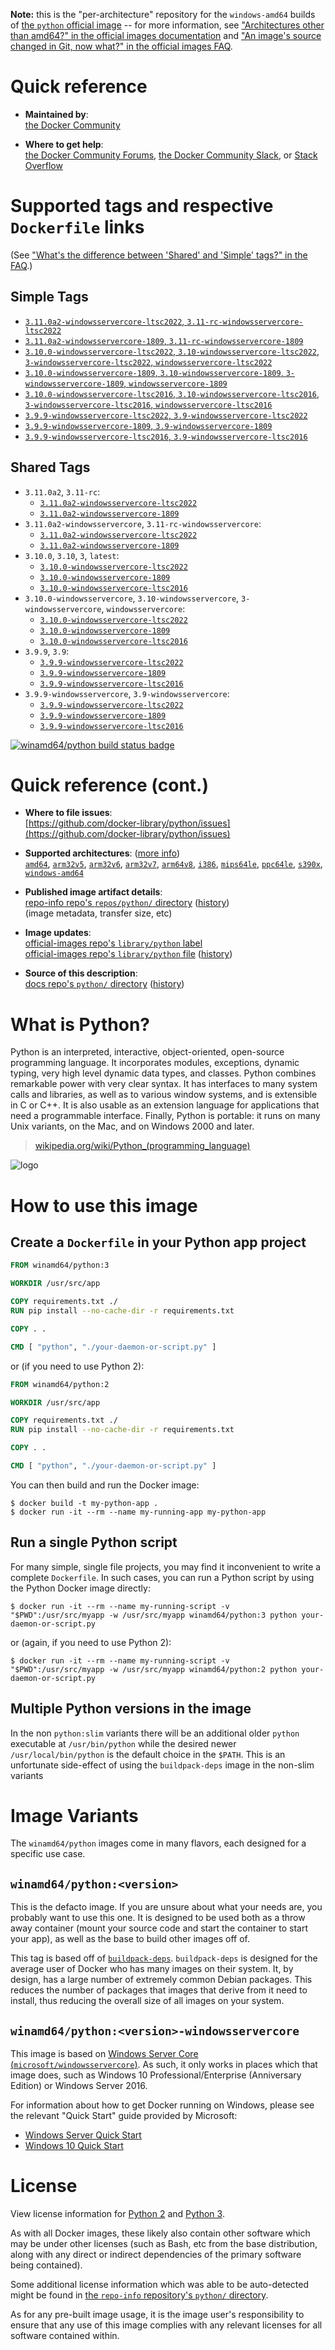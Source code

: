 <!--

********************************************************************************

WARNING:

    DO NOT EDIT "python/README.md"

    IT IS AUTO-GENERATED

    (from the other files in "python/" combined with a set of templates)

********************************************************************************

-->

**Note:** this is the "per-architecture" repository for the `windows-amd64` builds of [the `python` official image](https://hub.docker.com/_/python) -- for more information, see ["Architectures other than amd64?" in the official images documentation](https://github.com/docker-library/official-images#architectures-other-than-amd64) and ["An image's source changed in Git, now what?" in the official images FAQ](https://github.com/docker-library/faq#an-images-source-changed-in-git-now-what).

# Quick reference

-	**Maintained by**:  
	[the Docker Community](https://github.com/docker-library/python)

-	**Where to get help**:  
	[the Docker Community Forums](https://forums.docker.com/), [the Docker Community Slack](https://dockr.ly/slack), or [Stack Overflow](https://stackoverflow.com/search?tab=newest&q=docker)

# Supported tags and respective `Dockerfile` links

(See ["What's the difference between 'Shared' and 'Simple' tags?" in the FAQ](https://github.com/docker-library/faq#whats-the-difference-between-shared-and-simple-tags).)

## Simple Tags

-	[`3.11.0a2-windowsservercore-ltsc2022`, `3.11-rc-windowsservercore-ltsc2022`](https://github.com/docker-library/python/blob/6de165b2a8286d102d32ad66b0a3ca119d0a005a/3.11-rc/windows/windowsservercore-ltsc2022/Dockerfile)
-	[`3.11.0a2-windowsservercore-1809`, `3.11-rc-windowsservercore-1809`](https://github.com/docker-library/python/blob/6de165b2a8286d102d32ad66b0a3ca119d0a005a/3.11-rc/windows/windowsservercore-1809/Dockerfile)
-	[`3.10.0-windowsservercore-ltsc2022`, `3.10-windowsservercore-ltsc2022`, `3-windowsservercore-ltsc2022`, `windowsservercore-ltsc2022`](https://github.com/docker-library/python/blob/8e591562e4e9ea0c2ab27d428918007abbc688a1/3.10/windows/windowsservercore-ltsc2022/Dockerfile)
-	[`3.10.0-windowsservercore-1809`, `3.10-windowsservercore-1809`, `3-windowsservercore-1809`, `windowsservercore-1809`](https://github.com/docker-library/python/blob/8e591562e4e9ea0c2ab27d428918007abbc688a1/3.10/windows/windowsservercore-1809/Dockerfile)
-	[`3.10.0-windowsservercore-ltsc2016`, `3.10-windowsservercore-ltsc2016`, `3-windowsservercore-ltsc2016`, `windowsservercore-ltsc2016`](https://github.com/docker-library/python/blob/8e591562e4e9ea0c2ab27d428918007abbc688a1/3.10/windows/windowsservercore-ltsc2016/Dockerfile)
-	[`3.9.9-windowsservercore-ltsc2022`, `3.9-windowsservercore-ltsc2022`](https://github.com/docker-library/python/blob/3d43bcf8ddd26ae85fd6a63a7e1d502b445c9cce/3.9/windows/windowsservercore-ltsc2022/Dockerfile)
-	[`3.9.9-windowsservercore-1809`, `3.9-windowsservercore-1809`](https://github.com/docker-library/python/blob/3d43bcf8ddd26ae85fd6a63a7e1d502b445c9cce/3.9/windows/windowsservercore-1809/Dockerfile)
-	[`3.9.9-windowsservercore-ltsc2016`, `3.9-windowsservercore-ltsc2016`](https://github.com/docker-library/python/blob/3d43bcf8ddd26ae85fd6a63a7e1d502b445c9cce/3.9/windows/windowsservercore-ltsc2016/Dockerfile)

## Shared Tags

-	`3.11.0a2`, `3.11-rc`:
	-	[`3.11.0a2-windowsservercore-ltsc2022`](https://github.com/docker-library/python/blob/6de165b2a8286d102d32ad66b0a3ca119d0a005a/3.11-rc/windows/windowsservercore-ltsc2022/Dockerfile)
	-	[`3.11.0a2-windowsservercore-1809`](https://github.com/docker-library/python/blob/6de165b2a8286d102d32ad66b0a3ca119d0a005a/3.11-rc/windows/windowsservercore-1809/Dockerfile)
-	`3.11.0a2-windowsservercore`, `3.11-rc-windowsservercore`:
	-	[`3.11.0a2-windowsservercore-ltsc2022`](https://github.com/docker-library/python/blob/6de165b2a8286d102d32ad66b0a3ca119d0a005a/3.11-rc/windows/windowsservercore-ltsc2022/Dockerfile)
	-	[`3.11.0a2-windowsservercore-1809`](https://github.com/docker-library/python/blob/6de165b2a8286d102d32ad66b0a3ca119d0a005a/3.11-rc/windows/windowsservercore-1809/Dockerfile)
-	`3.10.0`, `3.10`, `3`, `latest`:
	-	[`3.10.0-windowsservercore-ltsc2022`](https://github.com/docker-library/python/blob/8e591562e4e9ea0c2ab27d428918007abbc688a1/3.10/windows/windowsservercore-ltsc2022/Dockerfile)
	-	[`3.10.0-windowsservercore-1809`](https://github.com/docker-library/python/blob/8e591562e4e9ea0c2ab27d428918007abbc688a1/3.10/windows/windowsservercore-1809/Dockerfile)
	-	[`3.10.0-windowsservercore-ltsc2016`](https://github.com/docker-library/python/blob/8e591562e4e9ea0c2ab27d428918007abbc688a1/3.10/windows/windowsservercore-ltsc2016/Dockerfile)
-	`3.10.0-windowsservercore`, `3.10-windowsservercore`, `3-windowsservercore`, `windowsservercore`:
	-	[`3.10.0-windowsservercore-ltsc2022`](https://github.com/docker-library/python/blob/8e591562e4e9ea0c2ab27d428918007abbc688a1/3.10/windows/windowsservercore-ltsc2022/Dockerfile)
	-	[`3.10.0-windowsservercore-1809`](https://github.com/docker-library/python/blob/8e591562e4e9ea0c2ab27d428918007abbc688a1/3.10/windows/windowsservercore-1809/Dockerfile)
	-	[`3.10.0-windowsservercore-ltsc2016`](https://github.com/docker-library/python/blob/8e591562e4e9ea0c2ab27d428918007abbc688a1/3.10/windows/windowsservercore-ltsc2016/Dockerfile)
-	`3.9.9`, `3.9`:
	-	[`3.9.9-windowsservercore-ltsc2022`](https://github.com/docker-library/python/blob/3d43bcf8ddd26ae85fd6a63a7e1d502b445c9cce/3.9/windows/windowsservercore-ltsc2022/Dockerfile)
	-	[`3.9.9-windowsservercore-1809`](https://github.com/docker-library/python/blob/3d43bcf8ddd26ae85fd6a63a7e1d502b445c9cce/3.9/windows/windowsservercore-1809/Dockerfile)
	-	[`3.9.9-windowsservercore-ltsc2016`](https://github.com/docker-library/python/blob/3d43bcf8ddd26ae85fd6a63a7e1d502b445c9cce/3.9/windows/windowsservercore-ltsc2016/Dockerfile)
-	`3.9.9-windowsservercore`, `3.9-windowsservercore`:
	-	[`3.9.9-windowsservercore-ltsc2022`](https://github.com/docker-library/python/blob/3d43bcf8ddd26ae85fd6a63a7e1d502b445c9cce/3.9/windows/windowsservercore-ltsc2022/Dockerfile)
	-	[`3.9.9-windowsservercore-1809`](https://github.com/docker-library/python/blob/3d43bcf8ddd26ae85fd6a63a7e1d502b445c9cce/3.9/windows/windowsservercore-1809/Dockerfile)
	-	[`3.9.9-windowsservercore-ltsc2016`](https://github.com/docker-library/python/blob/3d43bcf8ddd26ae85fd6a63a7e1d502b445c9cce/3.9/windows/windowsservercore-ltsc2016/Dockerfile)

[![winamd64/python build status badge](https://img.shields.io/jenkins/s/https/doi-janky.infosiftr.net/job/multiarch/job/windows-amd64/job/python.svg?label=winamd64/python%20%20build%20job)](https://doi-janky.infosiftr.net/job/multiarch/job/windows-amd64/job/python/)

# Quick reference (cont.)

-	**Where to file issues**:  
	[https://github.com/docker-library/python/issues](https://github.com/docker-library/python/issues)

-	**Supported architectures**: ([more info](https://github.com/docker-library/official-images#architectures-other-than-amd64))  
	[`amd64`](https://hub.docker.com/r/amd64/python/), [`arm32v5`](https://hub.docker.com/r/arm32v5/python/), [`arm32v6`](https://hub.docker.com/r/arm32v6/python/), [`arm32v7`](https://hub.docker.com/r/arm32v7/python/), [`arm64v8`](https://hub.docker.com/r/arm64v8/python/), [`i386`](https://hub.docker.com/r/i386/python/), [`mips64le`](https://hub.docker.com/r/mips64le/python/), [`ppc64le`](https://hub.docker.com/r/ppc64le/python/), [`s390x`](https://hub.docker.com/r/s390x/python/), [`windows-amd64`](https://hub.docker.com/r/winamd64/python/)

-	**Published image artifact details**:  
	[repo-info repo's `repos/python/` directory](https://github.com/docker-library/repo-info/blob/master/repos/python) ([history](https://github.com/docker-library/repo-info/commits/master/repos/python))  
	(image metadata, transfer size, etc)

-	**Image updates**:  
	[official-images repo's `library/python` label](https://github.com/docker-library/official-images/issues?q=label%3Alibrary%2Fpython)  
	[official-images repo's `library/python` file](https://github.com/docker-library/official-images/blob/master/library/python) ([history](https://github.com/docker-library/official-images/commits/master/library/python))

-	**Source of this description**:  
	[docs repo's `python/` directory](https://github.com/docker-library/docs/tree/master/python) ([history](https://github.com/docker-library/docs/commits/master/python))

# What is Python?

Python is an interpreted, interactive, object-oriented, open-source programming language. It incorporates modules, exceptions, dynamic typing, very high level dynamic data types, and classes. Python combines remarkable power with very clear syntax. It has interfaces to many system calls and libraries, as well as to various window systems, and is extensible in C or C++. It is also usable as an extension language for applications that need a programmable interface. Finally, Python is portable: it runs on many Unix variants, on the Mac, and on Windows 2000 and later.

> [wikipedia.org/wiki/Python_(programming_language)](https://en.wikipedia.org/wiki/Python_%28programming_language%29)

![logo](https://raw.githubusercontent.com/docker-library/docs/01c12653951b2fe592c1f93a13b4e289ada0e3a1/python/logo.png)

# How to use this image

## Create a `Dockerfile` in your Python app project

```dockerfile
FROM winamd64/python:3

WORKDIR /usr/src/app

COPY requirements.txt ./
RUN pip install --no-cache-dir -r requirements.txt

COPY . .

CMD [ "python", "./your-daemon-or-script.py" ]
```

or (if you need to use Python 2):

```dockerfile
FROM winamd64/python:2

WORKDIR /usr/src/app

COPY requirements.txt ./
RUN pip install --no-cache-dir -r requirements.txt

COPY . .

CMD [ "python", "./your-daemon-or-script.py" ]
```

You can then build and run the Docker image:

```console
$ docker build -t my-python-app .
$ docker run -it --rm --name my-running-app my-python-app
```

## Run a single Python script

For many simple, single file projects, you may find it inconvenient to write a complete `Dockerfile`. In such cases, you can run a Python script by using the Python Docker image directly:

```console
$ docker run -it --rm --name my-running-script -v "$PWD":/usr/src/myapp -w /usr/src/myapp winamd64/python:3 python your-daemon-or-script.py
```

or (again, if you need to use Python 2):

```console
$ docker run -it --rm --name my-running-script -v "$PWD":/usr/src/myapp -w /usr/src/myapp winamd64/python:2 python your-daemon-or-script.py
```

## Multiple Python versions in the image

In the non `python:slim` variants there will be an additional older `python` executable at `/usr/bin/python` while the desired newer `/usr/local/bin/python` is the default choice in the `$PATH`. This is an unfortunate side-effect of using the `buildpack-deps` image in the non-slim variants

# Image Variants

The `winamd64/python` images come in many flavors, each designed for a specific use case.

## `winamd64/python:<version>`

This is the defacto image. If you are unsure about what your needs are, you probably want to use this one. It is designed to be used both as a throw away container (mount your source code and start the container to start your app), as well as the base to build other images off of.

This tag is based off of [`buildpack-deps`](https://hub.docker.com/_/buildpack-deps/). `buildpack-deps` is designed for the average user of Docker who has many images on their system. It, by design, has a large number of extremely common Debian packages. This reduces the number of packages that images that derive from it need to install, thus reducing the overall size of all images on your system.

## `winamd64/python:<version>-windowsservercore`

This image is based on [Windows Server Core (`microsoft/windowsservercore`)](https://hub.docker.com/r/microsoft/windowsservercore/). As such, it only works in places which that image does, such as Windows 10 Professional/Enterprise (Anniversary Edition) or Windows Server 2016.

For information about how to get Docker running on Windows, please see the relevant "Quick Start" guide provided by Microsoft:

-	[Windows Server Quick Start](https://msdn.microsoft.com/en-us/virtualization/windowscontainers/quick_start/quick_start_windows_server)
-	[Windows 10 Quick Start](https://msdn.microsoft.com/en-us/virtualization/windowscontainers/quick_start/quick_start_windows_10)

# License

View license information for [Python 2](https://docs.python.org/2/license.html) and [Python 3](https://docs.python.org/3/license.html).

As with all Docker images, these likely also contain other software which may be under other licenses (such as Bash, etc from the base distribution, along with any direct or indirect dependencies of the primary software being contained).

Some additional license information which was able to be auto-detected might be found in [the `repo-info` repository's `python/` directory](https://github.com/docker-library/repo-info/tree/master/repos/python).

As for any pre-built image usage, it is the image user's responsibility to ensure that any use of this image complies with any relevant licenses for all software contained within.
